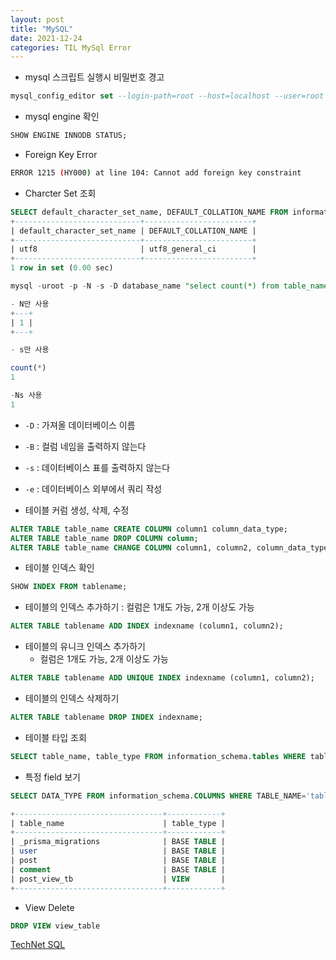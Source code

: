 ```yaml
---
layout: post
title: "MySQL"
date: 2021-12-24
categories: TIL MySql Error
---
```


- mysql 스크립트 실행시 비밀번호 경고

```sql
mysql_config_editor set --login-path=root --host=localhost --user=root --password --port=3306
```

- mysql engine 확인

```sql
SHOW ENGINE INNODB STATUS;
```

- Foreign Key Error

```bash
ERROR 1215 (HY000) at line 104: Cannot add foreign key constraint
```

- Charcter Set 조회

```sql
SELECT default_character_set_name, DEFAULT_COLLATION_NAME FROM information_schema.SCHEMATA  WHERE schema_name = "{database_name}";
+----------------------------+------------------------+
| default_character_set_name | DEFAULT_COLLATION_NAME |
+----------------------------+------------------------+
| utf8                       | utf8_general_ci        |
+----------------------------+------------------------+
1 row in set (0.00 sec)
```

```sql
mysql -uroot -p -N -s -D database_name "select count(*) from table_name"

- N만 사용
+---+
| 1 |
+---+

- s만 사용

count(*)
1

-Ns 사용
1
```

- `-D` : 가져올 데이터베이스 이름
- `-B` : 컬럼 네임을 출력하지 않는다
- `-s` : 데이터베이스 표를 출력하지 않는다
- `-e` : 데이터베이스 외부에서 쿼리 작성

- 테이블 커럼 생성, 삭제, 수정

```sql
ALTER TABLE table_name CREATE COLUMN column1 column_data_type;
ALTER TABLE table_name DROP COLUMN column;
ALTER TABLE table_name CHANGE COLUMN column1, column2, column_data_type;
```

- 테이블 인덱스 확인

```sql
SHOW INDEX FROM tablename;
```

- 테이블의 인덱스 추가하기 : 컬럼은 1개도 가능, 2개 이상도 가능

```sql
ALTER TABLE tablename ADD INDEX indexname (column1, column2);
```

- 테이블의 유니크 인덱스 추가하기
  - 컬럼은 1개도 가능, 2개 이상도 가능

```sql
ALTER TABLE tablename ADD UNIQUE INDEX indexname (column1, column2);
```

- 테이블의 인덱스 삭제하기

```sql
ALTER TABLE tablename DROP INDEX indexname;
```

- 테이블 타입 조회

```sql
SELECT table_name, table_type FROM information_schema.tables WHERE table_schema='db_name';
```

- 특정 field 보기

```sql
SELECT DATA_TYPE FROM information_schema.COLUMNS WHERE TABLE_NAME='table_name' AND COLUMN_NAME='column_name';

+---------------------------------+------------+
| table_name                      | table_type |
+---------------------------------+------------+
| _prisma_migrations              | BASE TABLE |
| user                            | BASE TABLE |
| post                            | BASE TABLE |
| comment                         | BASE TABLE |
| post_view_tb                    | VIEW       |
+---------------------------------+------------+

```

- View Delete

```sql
DROP VIEW view_table
```

[TechNet SQL](https://www.techonthenet.com/mysql/views.php)
